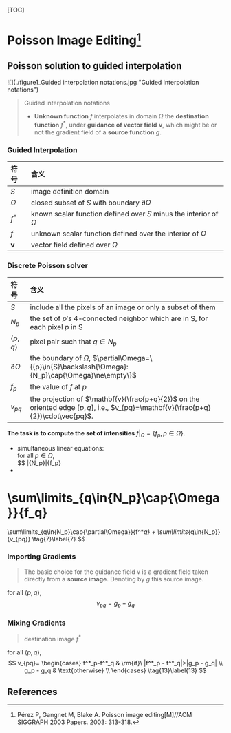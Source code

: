 [TOC]

# Poisson Image Editing[^Pérez, 2003]

## Poisson solution to guided interpolation


![](./figure1_Guided interpolation notations.jpg "Guided interpolation notations")
> Guided interpolation notations
> - **Unknown function** $f$ interpolates in domain $\Omega$ the **destination function** $f^*$, under **guidance of vector field** $\mathbf{v}$, which might be or not the gradient field of a **source function** $g$.

### Guided Interpolation
|符号|含义|
|:-|:-|
|$S$|image definition domain|
|$\Omega$| closed subset of $S$ with boundary $\partial\Omega$|
|$f^*$|known scalar function defined over $S$ minus the interior of $\Omega$|
|$f$|unknown scalar function defined over the interior of $\Omega$|
|$\mathbf{v}$|vector field defined over $\Omega$|

### Discrete Poisson solver
|符号|含义|
|:-|:-|
|$S$|include all the pixels of an image or only a subset of them|
|$N_p$|the set of ${p's}$ 4-connected neighbor which are in S, for each pixel $p$ in S|
|$\langle{p, q}\rangle$|pixel pair such that $q\in N_p$|
|$\partial\Omega$|the boundary of $\Omega$, $\partial\Omega=\{{p}\in{S}\backslash{\Omega}:{N_p}\cap{\Omega}\ne\empty\}$|
|$f_p$|the value of $f$ at $p$|
|$v_{pq}$|the projection of $\mathbf{v}(\frac{p+q}{2})$ on the oriented edge $[{p,q}]$, i.e., $v_{pq}=\mathbf{v}(\frac{p+q}{2})\cdot\vec{pq}$.|

**The task is to compute the set of intensities** ${f}|_{\Omega}=\{{f_p}, {p}\in{\Omega}\}$.  

- simultaneous linear equations:  
for all $p\in{\Omega}$,  
$$
|{N_p}|{f_p}
-
\sum\limits_{q\in{N_p}\cap{\Omega}}{f_q}
=
\sum\limits_{q\in{N_p}\cap{\partial\Omega}}{f^*_q}
+
\sum\limits_{q\in{N_p}}{v_{pq}}
\tag{7}\label{7}
$$

### Importing Gradients
> The basic choice for the guidance field v is a gradient field taken directly from a **source image**. Denoting by $g$ this source image.  

for all $\langle{p,q}\rangle$, 
$$
v_{pq}=g_p-g_q \tag{11}\label{11}
$$

### Mixing Gradients
> destination image $f^*$  

for all $\langle {p,q} \rangle$,
$$
v_{pq}=
\begin{cases}
f^*_p-f^*_q & \rm{if}\ |f^*_p - f^*_q|>|g_p - g_q| \\
g_p - g_q & \text{otherwise} \\
\end{cases}
\tag{13}\label{13}
$$


## References
[^Pérez, 2003]: Pérez P, Gangnet M, Blake A. Poisson image editing[M]//ACM SIGGRAPH 2003 Papers. 2003: 313-318.